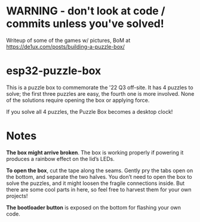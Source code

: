 # WARNING - don't look at code / commits unless you've solved!

Writeup of some of the games w/ pictures, BoM at https://de1ux.com/posts/building-a-puzzle-box/

# esp32-puzzle-box

This is a puzzle box to commemorate the '22 Q3 off-site. It has 4 puzzles to solve; the first three puzzles are easy, the fourth one is more involved. None of the solutions require opening the box or applying force.

If you solve all 4 puzzles, the Puzzle Box becomes a desktop clock!

# Notes

**The box might arrive broken**. The box is working properly if powering it produces a rainbow effect on the lid’s LEDs.

**To open the box**, cut the tape along the seams. Gently pry the tabs open on the bottom, and separate the two halves. You don’t need to open the box to solve the puzzles, and it might loosen the fragile connections inside. But there are some cool parts in here, so feel free to harvest them for your own projects!

**The bootloader button** is exposed on the bottom for flashing your own code.
